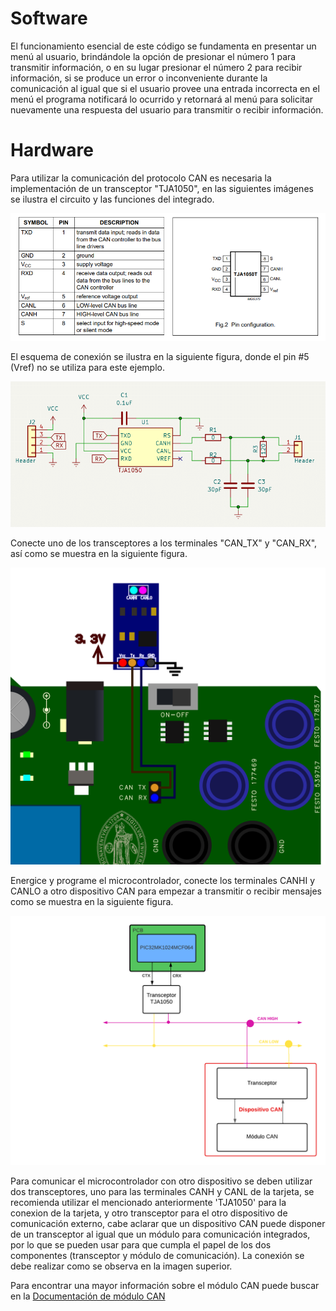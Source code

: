 # Software

El funcionamiento esencial de este código se fundamenta en presentar un menú al usuario, brindándole la opción de presionar el número 1 para transmitir información, o en su lugar presionar el número 2 para recibir información, si se produce un error o inconveniente durante la comunicación al igual que si el usuario provee una entrada incorrecta en el menú el programa notificará lo ocurrido y retornará al menú para solicitar nuevamente una respuesta del usuario para transmitir o recibir información.

# Hardware
Para utilizar la comunicación del protocolo CAN es necesaria la implementación de un transceptor "TJA1050", en las siguientes imágenes se ilustra el circuito y las funciones del integrado.

![](https://github.com/CXBRexDevs/Codigos-ejemplo-CXB/blob/main/images/TJA1050_CAN.png)

El esquema de conexión se ilustra en la siguiente figura, donde el pin #5 (Vref) no se utiliza para este ejemplo.

![](https://github.com/CXBRexDevs/Codigos-ejemplo-CXB/blob/main/images/Plano-1.png?raw=true)

Conecte uno de los transceptores a los terminales "CAN_TX" y "CAN_RX", así como se muestra en la siguiente figura.

![](https://github.com/CXBRexDevs/Codigos-ejemplo-CXB/blob/main/images/CXBCAN.png?raw=true)

Energice y programe el microcontrolador, conecte los terminales CANHI y CANLO a otro dispositivo CAN para empezar a transmitir o recibir mensajes como se muestra en la siguiente figura.

![](https://github.com/CXBRexDevs/Codigos-ejemplo-CXB/blob/main/images/comunicacion_can.png)

Para comunicar el microcontrolador con otro dispositivo se deben utilizar dos transceptores, uno para las terminales CANH y CANL de la tarjeta, se recomienda utilizar el mencionado anteriormente 'TJA1050' para la conexion de la tarjeta, y otro transceptor para el otro dispositivo de comunicación externo, cabe aclarar que un dispositivo CAN puede disponer de un transceptor al igual que un módulo para comunicación integrados, por lo que se pueden usar para que cumpla el papel de los dos componentes (transceptor y módulo de comunicación). La conexión se debe realizar como se observa en la imagen superior.

Para encontrar una mayor información sobre el módulo CAN puede buscar en la [Documentación de módulo CAN](https://ww1.microchip.com/downloads/en/DeviceDoc/61154C.pdf)
